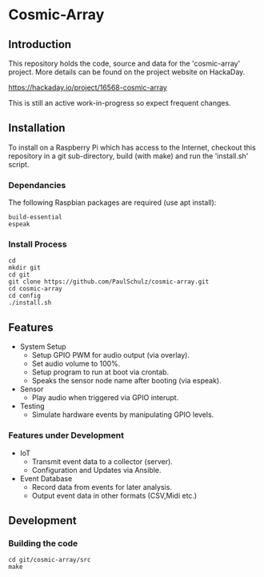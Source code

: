 # Cosmic-Array
## Introduction

This repository holds the code, source and data for the 'cosmic-array'
project. More details can be found on the project website on HackaDay.

  https://hackaday.io/project/16568-cosmic-array

This is still an active work-in-progress so expect frequent changes.

## Installation

To install on a Raspberry Pi which has access to the Internet, checkout this repository in a git
sub-directory, build (with make) and run the 'install.sh' script.

### Dependancies
The following Raspbian packages are required (use apt install):
```
build-essential
espeak
```
### Install Process
```
cd
mkdir git
cd git
git clone https://github.com/PaulSchulz/cosmic-array.git
cd cosmic-array
cd config
./install.sh
```
## Features
- System Setup
	- Setup GPIO PWM for audio output (via overlay).
	- Set audio volume to 100%.
	- Setup program to run at boot via crontab.
	- Speaks the sensor node name after booting (via espeak).
- Sensor
	- Play audio when triggered via GPIO interupt.
- Testing
	- Simulate hardware events by manipulating GPIO levels. 
	
### Features under Development
- IoT
	- Transmit event data to a collector (server).
	- Configuration and Updates via Ansible.
- Event Database
  	- Record data from events for later analysis.
	- Output event data in other formats (CSV,Midi etc.)

## Development
### Building the code
```
cd git/cosmic-array/src
make
```
